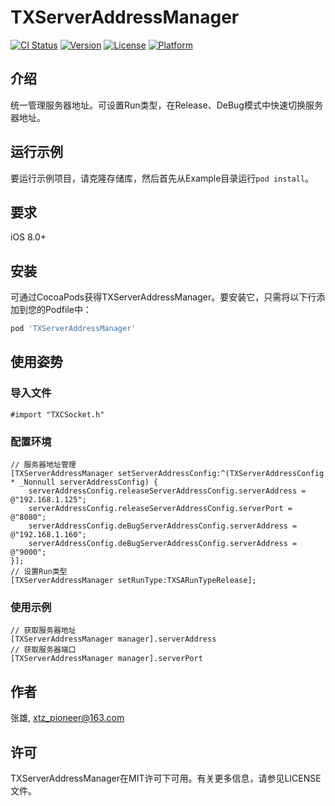 # TXServerAddressManager

[![CI Status](https://img.shields.io/travis/张雄/TXServerAddressManager.svg?style=flat)](https://travis-ci.org/张雄/TXServerAddressManager)
[![Version](https://img.shields.io/cocoapods/v/TXServerAddressManager.svg?style=flat)](https://cocoapods.org/pods/TXServerAddressManager)
[![License](https://img.shields.io/cocoapods/l/TXServerAddressManager.svg?style=flat)](https://cocoapods.org/pods/TXServerAddressManager)
[![Platform](https://img.shields.io/cocoapods/p/TXServerAddressManager.svg?style=flat)](https://cocoapods.org/pods/TXServerAddressManager)

## 介绍

统一管理服务器地址。可设置Run类型，在Release、DeBug模式中快速切换服务器地址。

## 运行示例

要运行示例项目，请克隆存储库，然后首先从Example目录运行`pod install`。

## 要求

iOS 8.0+

## 安装

可通过CocoaPods获得TXServerAddressManager。要安装它，只需将以下行添加到您的Podfile中：

```ruby
pod 'TXServerAddressManager'
```

## 使用姿势

### 导入文件

```objc
#import "TXCSocket.h"
```

### 配置环境

```objc
// 服务器地址管理
[TXServerAddressManager setServerAddressConfig:^(TXServerAddressConfig * _Nonnull serverAddressConfig) {
    serverAddressConfig.releaseServerAddressConfig.serverAddress = @"192.168.1.125";
    serverAddressConfig.releaseServerAddressConfig.serverPort = @"8080";
    serverAddressConfig.deBugServerAddressConfig.serverAddress = @"192.168.1.160";
    serverAddressConfig.deBugServerAddressConfig.serverAddress = @"9000";
}];
// 设置Run类型
[TXServerAddressManager setRunType:TXSARunTypeRelease];
```

### 使用示例

```objc
// 获取服务器地址
[TXServerAddressManager manager].serverAddress
// 获取服务器端口
[TXServerAddressManager manager].serverPort
```

## 作者

张雄, xtz_pioneer@163.com

## 许可

TXServerAddressManager在MIT许可下可用。有关更多信息，请参见LICENSE文件。
